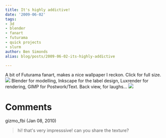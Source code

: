 ```yaml
---
title: It's highly addictive!
date: '2009-06-02'
tags:
- 3d
- blender
- fanart
- futurama
- quick projects
- slurm
author: Ben Simonds
alias: blog/posts/2009-06-02-its-highly-addictive

---
```


A bit of Futurama fanart, makes a nice wallpaper I reckon. Click for full size. [![](http://img134.imageshack.us/img134/5643/slurm.jpg)](http://img3.imageshack.us/img3/5643/slurm.jpg "ImageShack - Image And Video Hosting") Blender for modelling, Inkscape for the label design, Luxrender for rendering, GIMP for Postwork/Text. Back view, for laughs... [![](http://img30.imageshack.us/img30/7959/slurmback2c.jpg)](http://img30.imageshack.us/my.php?image=slurmback2c.jpg "ImageShack - Image And Video Hosting")





# Comments


gizmo_fbi (Jan 08, 2010)
> hi! that's very impresssive! can you share the texture?
